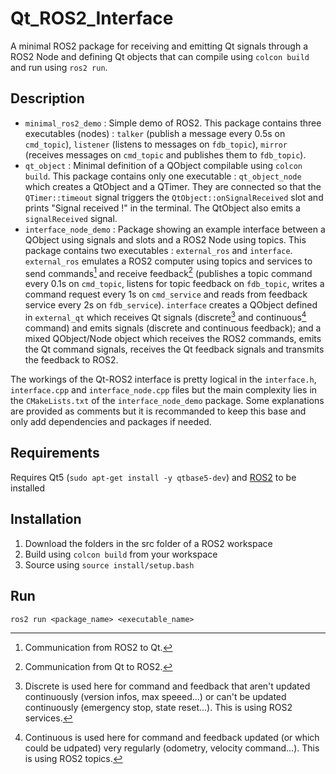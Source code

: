 # Qt_ROS2_Interface
A minimal ROS2 package for receiving and emitting Qt signals through a ROS2 Node and defining Qt objects that can compile using ```colcon build``` and run using ```ros2 run```.

## Description
- ```minimal_ros2_demo``` : Simple demo of ROS2. This package contains three executables (nodes) : ```talker``` (publish a message every 0.5s on ```cmd_topic```), ```listener``` (listens to messages on ```fdb_topic```), ```mirror``` (receives messages on ```cmd_topic``` and publishes them to ```fdb_topic```).
- ```qt_object``` : Minimal definition of a QObject compilable using ```colcon build```. This package contains only one executable : ```qt_object_node``` which creates a QtObject and a QTimer. They are connected so that the ```QTimer::timeout``` signal triggers the ```QtObject::onSignalReceived``` slot and prints "Signal received !" in the terminal. The QtObject also emits a ```signalReceived``` signal.
- ```interface_node_demo``` : Package showing an example interface between a QObject using signals and slots and a ROS2 Node using topics. This package contains two executables : ```external_ros``` and ```interface```. ```external_ros``` emulates a ROS2 computer using topics and services to send commands[^command] and receive feedback[^feedback] (publishes a topic command every 0.1s on ```cmd_topic```, listens for topic feedback on ```fdb_topic```, writes a command request every 1s on ```cmd_service``` and reads from feedback service every 2s on ```fdb_service```). ```interface``` creates a QObject defined in ```external_qt``` which receives Qt signals (discrete[^discrete] and continuous[^continuous] command) and emits signals (discrete and continuous feedback); and a mixed QObject/Node object which receives the ROS2 commands, emits the Qt command signals, receives the Qt feedback signals and transmits the feedback to ROS2.

The workings of the Qt-ROS2 interface is pretty logical in the ```interface.h```, ```interface.cpp``` and ```interface_node.cpp``` files but the main complexity lies in the ```CMakeLists.txt``` of the ```interface_node_demo``` package. Some explanations are provided as comments but it is recommanded to keep this base and only add dependencies and packages if needed.

[^command]: Communication from ROS2 to Qt.
[^feedback]: Communication from Qt to ROS2.
[^discrete]: Discrete is used here for command and feedback that aren't updated continuously (version infos, max speeed...) or can't be updated continuously (emergency stop, state reset...). This is using ROS2 services.
[^continuous]: Continuous is used here for command and feedback updated (or which could be udpated) very regularly (odometry, velocity command...). This is using ROS2 topics.

## Requirements
Requires Qt5 (```sudo apt-get install -y qtbase5-dev```) and [ROS2](https://docs.ros.org/en/iron/Installation/Ubuntu-Install-Debians.html) to be installed

## Installation
1. Download the folders in the src folder of a ROS2 workspace
2. Build using ```colcon build``` from your workspace
3. Source using ```source install/setup.bash```

## Run
```ros2 run <package_name> <executable_name>```
